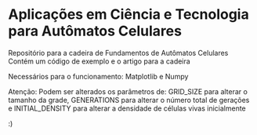 # Aplicações em Ciência e Tecnologia para Autômatos Celulares
Repositório para a cadeira de Fundamentos de Autômatos Celulares
Contém um código de exemplo e o artigo para a cadeira

Necessários para o funcionamento: Matplotlib e Numpy

Atenção: Podem ser alterados os parâmetros de:
GRID_SIZE para alterar o tamanho da grade,
GENERATIONS para alterar o número total de gerações e
INITIAL_DENSITY para alterar a densidade de células vivas inicialmente

:)
